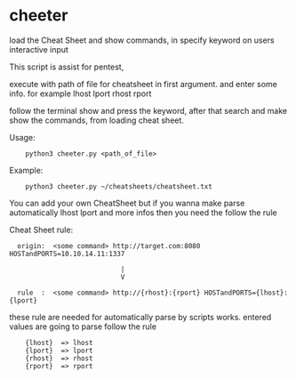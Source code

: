 # cheeter
load the Cheat Sheet and show commands, in specify keyword on users interactive input

This script is assist for pentest,

execute with path of file for cheatsheet in first argument.
and enter some info. for example lhost lport rhost rport

follow the terminal show and press the keyword,
after that search and make show the commands, from loading cheat sheet.


Usage:

        python3 cheeter.py <path_of_file>
        
Example:
        
        python3 cheeter.py ~/cheatsheets/cheatsheet.txt
        
        
You can add your own CheatSheet but if you wanna make parse automatically lhost lport and more infos
then you need the follow the rule

Cheat Sheet rule:
        
      origin:  <some command> http://target.com:8080 HOSTandPORTS=10.10.14.11:1337
        
                                |
                                V
        
      rule  :  <some command> http://{rhost}:{rport} HOSTandPORTS={lhost}:{lport}
      
these rule are needed for automatically parse by scripts works.
entered values are going to parse follow the rule

        {lhost}  => lhost
        {lport}  => lport
        {rhost}  => rhost
        {rport}  => rport
